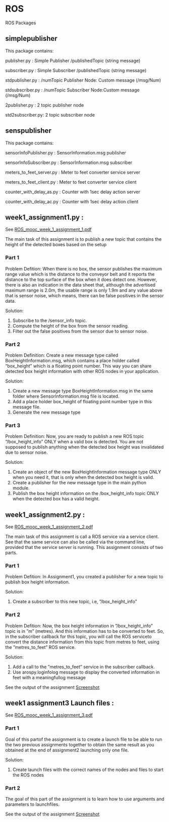 # ROS
ROS Packages

## simplepublisher

This package contains:

publisher.py     : Simple Publisher /publishedTopic (string message)

subscriber.py    : Simple Subscriber /publishedTopic (string message) 

stdpublisher.py  : /numTopic Publisher Node: Custom message (/msg/Num) 

stdsubscriber.py : /numTopic Subscriber Node:Custom message (/msg/Num) 

2publisher.py    : 2 topic publisher node

std2subscriber.py: 2 topic subscriber node

## senspublisher
This package contains: 

sensorInfoPublisher.py   : SensorInformation.msg publisher

sensorInfoSubscriber.py  : SensorInformation.msg subscriber

meters_to_feet_server.py : Meter to feet converter service server

meters_to_feet_client.py : Meter to feet converter service client

counter_with_delay_as.py : Counter with 1sec delay action server

counter_with_delay_ac.py : Counter with 1sec delay action client

## week1_assignment1.py : 
See [ROS_mooc_week_1_assignment_1.pdf](https://github.com/usluenes/ROS/blob/master/senspublisher/ROS_mooc_week_1_assignment_1.pdf) 

The main task of this assignment is to publish a new topic that contains the height of the detected boxes based on the setup

### Part 1
Problem Defition: When there is no box, the sensor publishes the maximum range value which is the distance to the
conveyor belt and it reports the distance to the top surface of the box when it does detect one.
However, there is also an indication in the data sheet that, although the advertised maximum range is
2.0m, the usable range is only 1.9m and any value above that is sensor noise, which means, there can
be false positives in the sensor data.

Solution: 
1. Subscribe to the /sensor_info topic.
2. Compute the height of the box from the sensor reading.
3. Filter out the false positives from the sensor due to sensor noise.

### Part 2
Problem Definition: Create a new message type called
BoxHeightInformation.msg, which contains a place holder called “box_height” which is a floating
point number. This way you can share detected box height information with other ROS nodes in your
application.

Solution:
1. Create a new message type BoxHeightInformation.msg in the same folder where
SensorInformation.msg file is located.
2. Add a place holder box_height of floating point number type in this message file.
3. Generate the new message type

### Part 3
Problem Definition: Now, you are ready to publish a new ROS topic “/box_height_info” ONLY when a valid box is
detected. You are not supposed to publish anything when the detected box height was invalidated due
to sensor noise.

Solution:
1. Create an object of the new BoxHeightInformation message type ONLY when you need it, that
is only when the detected box height is valid.
2. Create a publisher for the new message type in the main python module.
3. Publish the box height information on the /box_height_info topic ONLY when the detected
box has a valid height.

## week1_assignment2.py : 
See [ROS_mooc_week_1_assignment_2.pdf](https://github.com/usluenes/ROS/blob/master/senspublisher/ROS_mooc_week_1_assignment_2.pdf) 

The main task of this assignment is  call a ROS service via a service client. See that the same service can also be called via the command line, provided that the service server is running. This assignment consists of two parts.

### Part 1
Problem Defition: In Assignment1, you created a publisher for a new topic to publish box height information.

Solution:
1.  Create a subscriber to this new topic, i.e, ”/box_height_info”

### Part 2
Problem Defition: Now, the box height information in ”/box_height_info” topic is in ”m” (metres). And this information has to be converted to feet.  So, in the subscriber callback for this topic, you will call the ROS serviceto convert the distance information from this topic from metres to feet, using the ”metres_to_feet” ROS service.

Solution: 
1.  Add a call to the ”metres_to_feet” service in the subscriber callback.
2.  Use arospy.loginfolog message to display the converted information in feet with a meaningfullog message


See the output of the assignment [Screenshot](https://github.com/usluenes/ROS/blob/master/senspublisher/Screenshot%20from%202020-02-08%2017-40-48.png)



## week1 assignment3 Launch files : 
See [ROS_mooc_week_1_assignment_3.pdf](https://github.com/usluenes/ROS/blob/master/senspublisher/ROS_mooc_week_1_assignment_3.pdf) 


### Part 1
Goal of this partof the assignment is to create a launch file to be able to run the two previous assignments together to obtain the same result as you obtained at the end of assignment2 launching only one file.

Solution: 
1.  Create launch files with the correct names of the nodes and files to start the ROS nodes


### Part 2
The goal of this part of the assignment is to learn how to use arguments and parameters to launchfiles. 


See the output of the assignment [Screenshot](https://github.com/usluenes/ROS/blob/master/senspublisher/Screenshot%20from%202020-02-08%2017-40-48.png)





